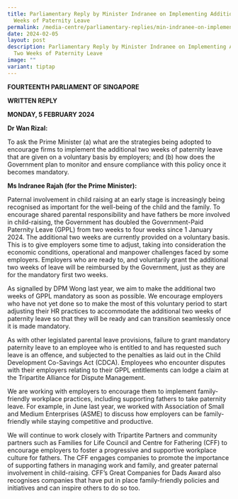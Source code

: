 ```yaml
---
title: Parliamentary Reply by Minister Indranee on Implementing Additional Two
  Weeks of Paternity Leave
permalink: /media-centre/parliamentary-replies/min-indranee-on-implementing-additional-two-weeks-of-gppl/
date: 2024-02-05
layout: post
description: Parliamentary Reply by Minister Indranee on Implementing Additional
  Two Weeks of Paternity Leave
image: ""
variant: tiptap
---
```

<p><strong>FOURTEENTH PARLIAMENT OF SINGAPORE</strong>
</p>
<p><strong>WRITTEN REPLY</strong>
</p>
<p><strong>MONDAY, 5 FEBRUARY 2024</strong>
</p>
<p><strong>Dr Wan Rizal:</strong>
</p>
<p>To ask the Prime Minister (a) what are the strategies being adopted to
encourage firms to implement the additional two weeks of paternity leave
that are given on a voluntary basis by employers; and (b) how does the
Government plan to monitor and ensure compliance with this policy once
it becomes mandatory.</p>
<p><strong>Ms Indranee Rajah (for the Prime Minister):</strong>
</p>
<p>Paternal involvement in child raising at an early stage is increasingly
being recognised as important for the well-being of the child and the family.
To encourage shared parental responsibility and have fathers be more involved
in child-raising, the Government has doubled the Government-Paid Paternity
Leave (GPPL) from two weeks to four weeks since 1 January 2024. The additional
two weeks are currently provided on a voluntary basis. This is to give
employers some time to adjust, taking into consideration the economic conditions,
operational and manpower challenges faced by some employers. Employers
who are ready to, and voluntarily grant the additional two weeks of leave
will be reimbursed by the Government, just as they are for the mandatory
first two weeks.</p>
<p>As signalled by DPM Wong last year, we aim to make the additional two
weeks of GPPL mandatory as soon as possible. We encourage employers who
have not yet done so to make the most of this voluntary period to start
adjusting their HR practices to accommodate the additional two weeks of
paternity leave so that they will be ready and can transition seamlessly
once it is made mandatory.</p>
<p>As with other legislated parental leave provisions, failure to grant mandatory
paternity leave to an employee who is entitled to and has requested such
leave is an offence, and subjected to the penalties as laid out in the
Child Development Co-Savings Act (CDCA). Employees who encounter disputes
with their employers relating to their GPPL entitlements can lodge a claim
at the Tripartite Alliance for Dispute Management.</p>
<p>We are working with employers to encourage them to implement family-friendly
workplace practices, including supporting fathers to take paternity leave.
For example, in June last year, we worked with Association of Small and
Medium Enterprises (ASME) to discuss how employers can be family-friendly
while staying competitive and productive.</p>
<p>We will continue to work closely with Tripartite Partners and community
partners such as Families for Life Council and Centre for Fathering (CFF)
to encourage employers to foster a progressive and supportive workplace
culture for fathers. The CFF engages companies to promote the importance
of supporting fathers in managing work and family, and greater paternal
involvement in child-raising. CFF’s Great Companies for Dads Award also
recognises companies that have put in place family-friendly policies and
initiatives and can inspire others to do so too.</p>